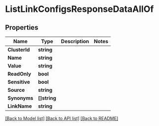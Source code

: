 # ListLinkConfigsResponseDataAllOf

## Properties

Name | Type | Description | Notes
------------ | ------------- | ------------- | -------------
**ClusterId** | **string** |  | 
**Name** | **string** |  | 
**Value** | **string** |  | 
**ReadOnly** | **bool** |  | 
**Sensitive** | **bool** |  | 
**Source** | **string** |  | 
**Synonyms** | **[]string** |  | 
**LinkName** | **string** |  | 

[[Back to Model list]](../README.md#documentation-for-models) [[Back to API list]](../README.md#documentation-for-api-endpoints) [[Back to README]](../README.md)


